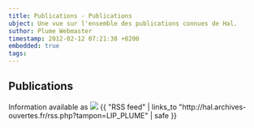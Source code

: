 ```yaml
---
title: Publications - Publications
ubject: Une vue sur l'ensemble des publications connues de Hal.
suthor: Plume Webmaster
timestamp: 2012-02-12 07:21:38 +0200
embedded: true
tags: 
---
```


## Publications

<p>Information available as <img src="img/feed-14x14.png" /> {{ "RSS feed" | links_to "http://hal.archives-ouvertes.fr/rss.php?tampon=LIP_PLUME" | safe }}</p>

<p></p>


[RSS feed]: http://feed2js.org//feed2js.php?src=http%3A%2F%2Fhal.archives-ouvertes.fr%2Frss.php%3Ftampon%3DLIP_PLUME&chan=title&num=0&desc=1&date=y&targ=y&html=y

